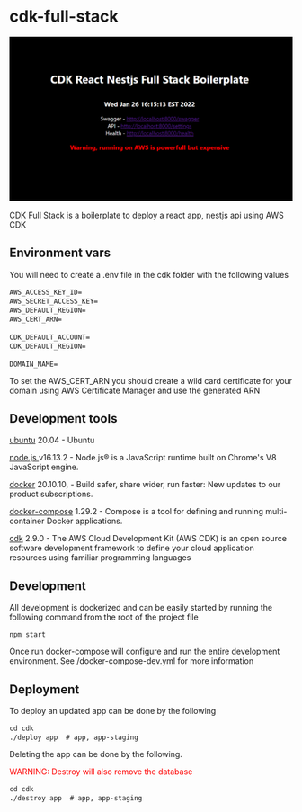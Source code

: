 # cdk-full-stack

![Screenshot](./screenshot.png)

CDK Full Stack is a boilerplate to deploy a react app, nestjs api using AWS CDK

## Environment vars

You will need to create a .env file in the cdk folder with the following values

```
AWS_ACCESS_KEY_ID=
AWS_SECRET_ACCESS_KEY=
AWS_DEFAULT_REGION=
AWS_CERT_ARN=

CDK_DEFAULT_ACCOUNT=
CDK_DEFAULT_REGION=

DOMAIN_NAME=
```

To set the AWS_CERT_ARN you should create a wild card certificate for your domain using AWS Certificate Manager and use the generated ARN

## Development tools

[ubuntu](https://releases.ubuntu.com) 20.04 - Ubuntu

[node.js ](https://nodejs.org/en/) v16.13.2 - Node.js® is a JavaScript runtime built on Chrome's V8 JavaScript engine.

[docker](https://www.docker.com/) 20.10.10, - Build safer, share wider, run faster: New updates to our product subscriptions.

[docker-compose](https://docs.docker.com/compose/) 1.29.2 - Compose is a tool for defining and running multi-container Docker applications.

[cdk](https://aws.amazon.com/cdk/) 2.9.0 - The AWS Cloud Development Kit (AWS CDK) is an open source software development framework to define your cloud application resources using familiar programming languages

## Development

All development is dockerized and can be easily started by running the following command from the root of the project file

```
npm start
```

Once run docker-compose will configure and run the entire development environment. See /docker-compose-dev.yml for more information

## Deployment

To deploy an updated app can be done by the following

```
cd cdk
./deploy app  # app, app-staging
```

Deleting the app can be done by the following.

<span style="color: red"> WARNING: Destroy will also remove the database</span>

```
cd cdk
./destroy app  # app, app-staging
```
